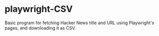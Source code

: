 # playwright-CSV
Basic program for fetching Hacker News title and URL using Playwright's pages, and downloading it as CSV. 